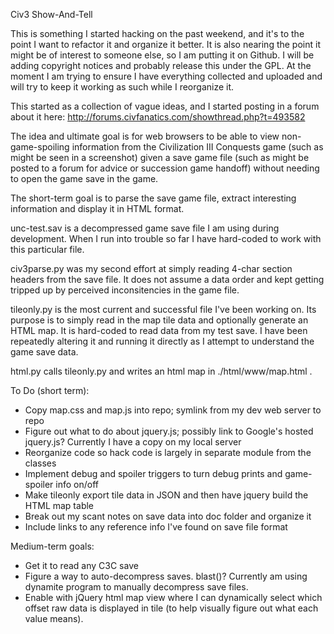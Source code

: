 Civ3 Show-And-Tell

This is something I started hacking on the past weekend, and it's to the
point I want to refactor it and organize it better. It is also nearing
the point it might be of interest to someone else, so I am putting it
on Github. I will be adding copyright notices and probably release this
under the GPL. At the moment I am trying to ensure I have everything
collected and uploaded and will try to keep it working as such while I
reorganize it.

This started as a collection of vague ideas, and I started posting in a
forum about it here: http://forums.civfanatics.com/showthread.php?t=493582

The idea and ultimate goal is for web browsers to be able to view
non-game-spoiling information from the Civilization III Conquests game
(such as might be seen in a screenshot) given a save game file (such
as might be posted to a forum for advice or succession game handoff)
without needing to open the game save in the game.

The short-term goal is to parse the save game file, extract interesting
information and display it in HTML format.

unc-test.sav is a decompressed game save file I am using during
development. When I run into trouble so far I have hard-coded to work
with this particular file.

civ3parse.py was my second effort at simply reading 4-char section
headers from the save file. It does not assume a data order and kept
getting tripped up by perceived inconsitencies in the game file.

tileonly.py is the most current and successful file I've been working
on. Its purpose is to simply read in the map tile data and optionally
generate an HTML map. It is hard-coded to read data from my test save. I
have been repeatedly altering it and running it directly as I attempt
to understand the game save data.

html.py calls tileonly.py and writes an html map in ./html/www/map.html .

To Do (short term):
- Copy map.css and map.js into repo; symlink from my dev web server to repo
- Figure out what to do about jquery.js; possibly link to Google's hosted jquery.js? Currently I have a copy on my local server
- Reorganize code so hack code is largely in separate module from the classes
- Implement debug and spoiler triggers to turn debug prints and game-spoiler info on/off
- Make tileonly export tile data in JSON and then have jquery build the HTML map table
- Break out my scant notes on save data into doc folder and organize it
- Include links to any reference info I've found on save file format

Medium-term goals:
- Get it to read any C3C save
- Figure a way to auto-decompress saves. blast()? Currently am using dynamite program to manually decompress save files.
- Enable with jQuery html map view where I can dynamically select which offset raw data is displayed in tile (to help visually figure out what each value means).
